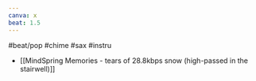 ```yaml
---
canva: x
beat: 1.5
---
```

#beat/pop #chime #sax #instru 
- [[MindSpring Memories - tears of 28.8kbps snow (high-passed in the stairwell)]]
